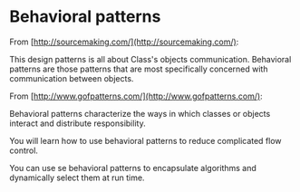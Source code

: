 Behavioral patterns
=====================

From [http://sourcemaking.com/](http://sourcemaking.com/):

This design patterns is all about Class's objects communication. Behavioral patterns are those patterns that are most specifically concerned with communication between objects.

From [http://www.gofpatterns.com/](http://www.gofpatterns.com/):

Behavioral patterns characterize the ways in which classes or objects interact and distribute responsibility.

You will learn how to use behavioral patterns to reduce complicated flow control.

You can use se behavioral patterns to encapsulate algorithms and dynamically select them at run time.
